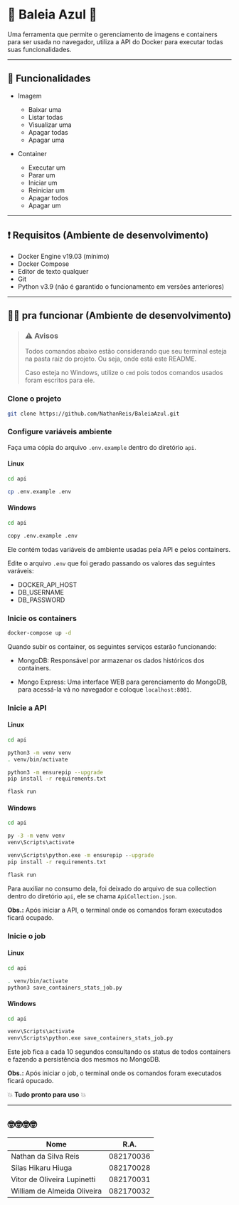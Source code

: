 # 🐋 Baleia Azul 🐳

Uma ferramenta que permite o gerenciamento de imagens e containers para ser usada no navegador, utiliza a API do Docker para executar todas suas funcionalidades.

---

## 🚀 Funcionalidades

- Imagem
  - Baixar uma
  - Listar todas
  - Visualizar uma
  - Apagar todas
  - Apagar uma

- Container
  - Executar um
  - Parar um
  - Iniciar um
  - Reiniciar um
  - Apagar todos
  - Apagar um

---

## ❗ Requisitos (Ambiente de desenvolvimento)

- Docker Engine v19.03 (mínimo)
- Docker Compose
- Editor de texto qualquer
- Git
- Python v3.9 (não é garantido o funcionamento em versões anteriores)

---

## 🐔🥚 pra funcionar (Ambiente de desenvolvimento)

> ### ⚠ Avisos
>
> Todos comandos abaixo estão considerando que seu terminal esteja na pasta raiz do projeto. Ou seja, onde está este README.
>
> Caso esteja no Windows, utilize o `cmd` pois todos comandos usados foram escritos para ele.

### Clone o projeto

```bash
git clone https://github.com/NathanReis/BaleiaAzul.git
```

### Configure variáveis ambiente

Faça uma cópia do arquivo `.env.example` dentro do diretório `api`.

#### Linux

```bash
cd api

cp .env.example .env
```

#### Windows

```bash
cd api

copy .env.example .env
```

Ele contém todas variáveis de ambiente usadas pela API e pelos containers.

Edite o arquivo `.env` que foi gerado passando os valores das seguintes varáveis:

- DOCKER_API_HOST
- DB_USERNAME
- DB_PASSWORD

### Inicie os containers

```bash
docker-compose up -d
```

Quando subir os container, os seguintes serviços estarão funcionando:

- MongoDB: Responsável por armazenar os dados históricos dos containers.

- Mongo Express: Uma interface WEB para gerenciamento do MongoDB, para acessá-la vá no navegador e coloque `localhost:8081`.

### Inicie a API

#### Linux

```bash
cd api

python3 -m venv venv
. venv/bin/activate

python3 -m ensurepip --upgrade
pip install -r requirements.txt

flask run
```

#### Windows

```cmd
cd api

py -3 -m venv venv
venv\Scripts\activate

venv\Scripts\python.exe -m ensurepip --upgrade
pip install -r requirements.txt

flask run
```

Para auxiliar no consumo dela, foi deixado do arquivo de sua collection dentro do diretório `api`, ele se chama `ApiCollection.json`.

**Obs.:** Após iniciar a API, o terminal onde os comandos foram executados ficará ocupado.

### Inicie o job

#### Linux

```bash
cd api

. venv/bin/activate
python3 save_containers_stats_job.py
```

#### Windows

```cmd
cd api

venv\Scripts\activate
venv\Scripts\python.exe save_containers_stats_job.py
```

Este job fica a cada 10 segundos consultando os status de todos containers e fazendo a persistência dos mesmos no MongoDB.

**Obs.:** Após iniciar o job, o terminal onde os comandos foram executados ficará opucado.

💥 **Tudo pronto para uso** 💥

---

## 🤓🤓🤓🤓

| Nome                        | R.A.      |
| --------------------------- | --------- |
| Nathan da Silva Reis        | 082170036 |
| Silas Hikaru Hiuga          | 082170028 |
| Vitor de Oliveira Lupinetti | 082170031 |
| William de Almeida Oliveira | 082170032 |
